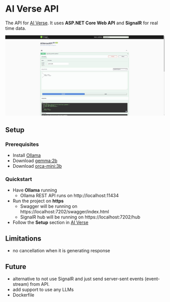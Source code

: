 # AI Verse API

The API for [AI Verse](https://github.com/robertmok/ai-verse). It uses **ASP.NET Core Web API** and **SignalR** for real time data.

![](./demo.JPG)

## Setup

### Prerequisites

- Install [Ollama](https://ollama.com/)
- Download [gemma:2b](https://ollama.com/library/gemma)
- Download [orca-mini:3b](https://ollama.com/library/orca-mini)

### Quickstart

- Have **Ollama** running
	- Ollama REST API runs on http://localhost:11434
- Run the project on **https**
	- Swagger will be running on https://localhost:7202/swagger/index.html
	- SignalR hub will be running on https://localhost:7202/hub
- Follow the **Setup** section in [AI Verse](https://github.com/robertmok/ai-verse)

## Limitations

- no cancellation when it is generating response

## Future

- alternative to not use SignalR and just send server-sent events (event-stream) from API.
- add support to use any LLMs
- Dockerfile

